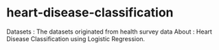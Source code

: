 # heart-disease-classification
Datasets : The datasets originated from health survey data  About : Heart Disease Classification using Logistic Regression. 
